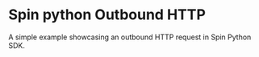 # Spin python Outbound HTTP

A simple example showcasing an outbound HTTP request in Spin Python SDK.